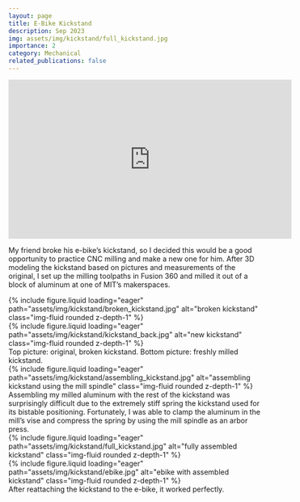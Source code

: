 ```yaml
---
layout: page
title: E-Bike Kickstand
description: Sep 2023
img: assets/img/kickstand/full_kickstand.jpg
importance: 2
category: Mechanical
related_publications: false
---
```



<div class="embed-responsive embed-responsive-16by9 mb-3">
    <iframe width="560" height="315" src="https://www.youtube.com/embed/u36JteWUIOc?si=Miw3YxP3twyKocHD" title="YouTube video player" frameborder="0" allow="accelerometer; autoplay; clipboard-write; encrypted-media; gyroscope; picture-in-picture; web-share" referrerpolicy="strict-origin-when-cross-origin" allowfullscreen></iframe>
</div>

My friend broke his e-bike’s kickstand, so I decided this would be a good opportunity to practice CNC milling and make a new one for him. After 3D modeling the kickstand based on pictures and measurements of the original, I set up the milling toolpaths in Fusion 360 and milled it out of a block of aluminum at one of MIT’s makerspaces.

<div class="row justify-content-center">
    <div class="col-sm-9 mt-3">
        {% include figure.liquid loading="eager" path="assets/img/kickstand/broken_kickstand.jpg" alt="broken kickstand" class="img-fluid rounded z-depth-1" %}
    </div>
</div>
<div class="row justify-content-center">
    <div class="col-sm-9">
        {% include figure.liquid loading="eager" path="assets/img/kickstand/kickstand_back.jpg" alt="new kickstand" class="img-fluid rounded z-depth-1" %}
    </div>
</div>
<div class="caption mt-0">
    Top picture: original, broken kickstand. Bottom picture: freshly milled kickstand.
</div>

<div class="row justify-content-center">
    <div class="col-sm-9 mt-3">
        {% include figure.liquid loading="eager" path="assets/img/kickstand/assembling_kickstand.jpg" alt="assembling kickstand using the mill spindle" class="img-fluid rounded z-depth-1" %}
    </div>
</div>
Assembling my milled aluminum with the rest of the kickstand was surprisingly difficult due to the extremely stiff spring the kickstand used for its bistable positioning. Fortunately, I was able to clamp the aluminum in the mill’s vise and compress the spring by using the mill spindle as an arbor press.

<div class="row justify-content-center">
    <div class="col-sm-6 mt-3">
        {% include figure.liquid loading="eager" path="assets/img/kickstand/full_kickstand.jpg" alt="fully assembled kickstand" class="img-fluid rounded z-depth-1" %}
    </div>
    <div class="col-sm-6 mt-3">
        {% include figure.liquid loading="eager" path="assets/img/kickstand/ebike.jpg" alt="ebike with assembled kickstand" class="img-fluid rounded z-depth-1" %}
    </div>
</div>
<div class="caption mt-0">
    After reattaching the kickstand to the e-bike, it worked perfectly. 
</div>

